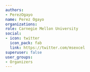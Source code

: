 ```yaml
---
authors:
- PerezOgayo
name: Perez Ogayo
organizations:
role: Carnegie Mellon University
social:
- icon: twitter
  icon_pack: fab
  link: https://twitter.com/msexcel
superuser: false
user_groups:
- Organizers
---
```



